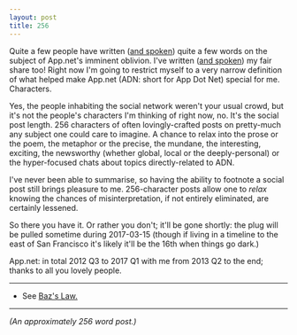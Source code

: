 ```yaml
---
layout: post
title: 256
---
```


Quite a few people have written ([and spoken](https://phoneboy.com/ps/1178)) quite a few words on the subject of App.net's imminent oblivion.  I've written ([and spoken](http://bazbt3.10centuries.org/2017/03/05/i-lost-the-plot-adn)) my fair share too!  Right now I'm going to restrict myself to a very narrow definition of what helped make App.net (ADN: short for App Dot Net) special for me.  Characters.

Yes, the people inhabiting the social network weren't your usual crowd, but it's not the people's characters I'm thinking of right now, no.  It's the social post length.  256 characters of often lovingly-crafted posts on pretty-much any subject one could care to imagine.  A chance to relax into the prose or the poem, the metaphor or the precise, the mundane, the interesting, exciting, the newsworthy (whether global, local or the deeply-personal) or the hyper-focused chats about topics directly-related to ADN.

I've never been able to summarise, so having the ability to footnote a social post still brings pleasure to me.  256-character posts allow one to *relax* knowing the chances of misinterpretation, if not entirely eliminated, are certainly lessened.

So there you have it.  Or rather you don't; it'll be gone shortly: the plug will be pulled sometime during 2017-03-15 (though if living in a timeline to the east of San Francisco it's likely it'll be the 16th when things go dark.)

App.net: in total 2012 Q3 to 2017 Q1 with me from 2013 Q2 to the end; thanks to all you lovely people.

---

* See [Baz's Law.](http://bazbt3.github.io/2015/03/09/Bazslaw/)

---

*(An approximately 256 word post.)*
